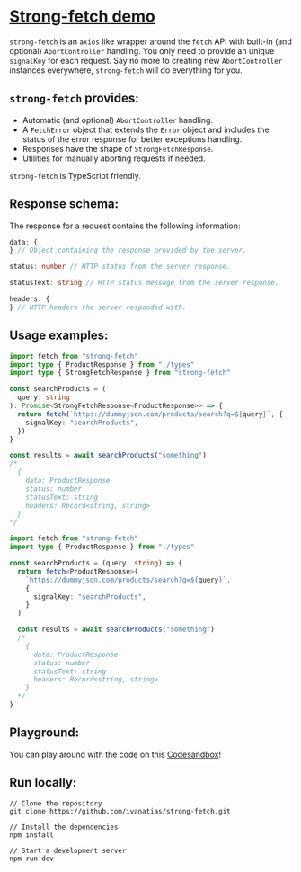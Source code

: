 # [Strong-fetch demo](https://strong-fetch-ia.vercel.app/)

`strong-fetch` is an `axios` like wrapper around the `fetch` API with built-in (and optional) `AbortController` handling. You only need to provide an unique `signalKey` for each request. Say no more to creating new `AbortController` instances everywhere, `strong-fetch` will do everything for you.

## `strong-fetch` provides:

- Automatic (and optional) `AbortController` handling.
- A `FetchError` object that extends the `Error` object and includes the status of the error response for better exceptions handling.
- Responses have the shape of `StrongFetchResponse`.
- Utilities for manually aborting requests if needed.

`strong-fetch` is TypeScript friendly.

## Response schema:

The response for a request contains the following information:

```typescript
data: {
} // Object containing the response provided by the server.

status: number // HTTP status from the server response.

statusText: string // HTTP status message from the server response.

headers: {
} // HTTP headers the server responded with.
```

## Usage examples:

```typescript
import fetch from "strong-fetch"
import type { ProductResponse } from "./types"
import type { StrongFetchResponse } from "strong-fetch"

const searchProducts = (
  query: string
): Promise<StrongFetchResponse<ProductResponse>> => {
  return fetch(`https://dummyjson.com/products/search?q=${query}`, {
    signalKey: "searchProducts",
  })
}

const results = await searchProducts("something")
/* 
  {
    data: ProductResponse
    status: number
    statusText: string
    headers: Record<string, string>
  }
*/
```

```typescript
import fetch from "strong-fetch"
import type { ProductResponse } from "./types"

const searchProducts = (query: string) => {
  return fetch<ProductResponse>(
    `https://dummyjson.com/products/search?q=${query}`,
    {
      signalKey: "searchProducts",
    }
  )

  const results = await searchProducts("something")
  /* 
    {
      data: ProductResponse
      status: number
      statusText: string
      headers: Record<string, string>
    }
  */
}
```

## Playground:

You can play around with the code on this [Codesandbox](https://codesandbox.io/p/sandbox/elastic-frog-9m2p7g)!

## Run locally:

```
// Clone the repository
git clone https://github.com/ivanatias/strong-fetch.git

// Install the dependencies
npm install

// Start a development server
npm run dev
```
